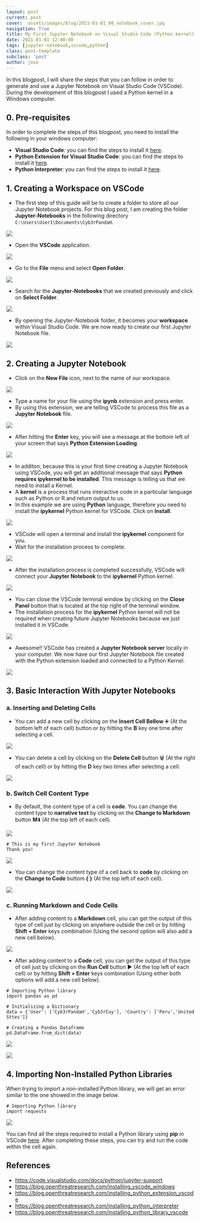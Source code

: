 ```yaml
---
layout: post
current: post
cover:  assets/images/blog/2021-01-01_00_notebook_cover.jpg
navigation: True
title: My First Jupyter Notebook on Visual Studio Code (Python kernel)
date: 2021-01-01 12:00:00
tags: [jupyter-notebook,vscode,python]
class: post-template
subclass: 'post'
author: jose
---
```


In this blogpost, I will share the steps that you can follow in order to generate and use a Jupyter Notebook on Visual Studio Code (VSCode). During the development of this blogpost I used a Python kernel in a Windows computer.

## 0. Pre-requisites
In order to complete the steps of this blogpost, you need to install the following in your windows computer:
* **Visual Studio Code**: you can find the steps to install it [here](https://blog.openthreatresearch.com/installing_vscode_windows).
* **Python Extension for Visual Studio Code**: you can find the steps to install it [here](https://blog.openthreatresearch.com/installing_python_extension_vscode).
* **Python Interpreter**: you can find the steps to install it [here](https://blog.openthreatresearch.com/installing_python_interpreter).

## 1. Creating a Workspace on VSCode
* The first step of this guide will be to create a folder to store all our Jupyter Notebook projects. For this blog post, I am creating the folder **Jupyter-Notebooks** in the following directory ```C:\Users\User1\Documents\Cyb3rPandaH```.

![](assets/images/blog/2021-01-01_01_notebook_project_directory.jpg)

* Open the **VSCode** application.

![](assets/images/blog/2021-01-01_02_notebook_vscode_application.jpg)

* Go to the **File** menu and select **Open Folder**.

![](assets/images/blog/2021-01-01_03_notebook_open_folder.jpg)

* Search for the **Jupyter-Notebooks** that we created previously and click on **Select Folder**.

![](assets/images/blog/2021-01-01_04_notebook_select_folder.jpg)

* By opening the Jupyter-Notebook folder, it becomes your **workspace** within Visual Studio Code. We are now ready to create our first Jupyter Notebook file.

![](assets/images/blog/2021-01-01_05_notebook_vscode_workspace.jpg)

## 2. Creating a Jupyter Notebook
* Click on the **New File** icon, next to the name of our workspace.

![](assets/images/blog/2021-01-01_06_notebook_new_file.jpg)

* Type a name for your file using the **ipynb** extension and press enter.
* By using this extension, we are telling VSCode to process this file as a **Jupyter Notebook** file.

![](assets/images/blog/2021-01-01_07_notebook_extension.jpg)

* After hitting the **Enter** key, you will see a message at the bottom left of your screen that says **Python Extension Loading**. 

![](assets/images/blog/2021-01-01_08_notebook_python_extension_loading.jpg)

* In additon, because this is your first time creating a Jupyter Notebook using VSCode, you will get an additional message that says **Python requires ipykernel to be installed**. This message is telling us that we need to install a Kernel.
* A **kernel** is a process that runs interactive code in a particular language such as Python or R and return output to us.
* In this example we are using **Python** language, therefore you need to install the **ipykernel** Python kernel for VSCode. Click on **Install**.

![](assets/images/blog/2021-01-01_09_notebook_ipykernel.jpg)

* VSCode will open a terminal and install the **ipykernel** component for you.
* Wait for the installation process to complete.

![](assets/images/blog/2021-01-01_10_notebook_ipykernel_installation.jpg)

* After the installation process is completed successfully, VSCode will connect your **Jupyter Notebook** to the **ipykernel** Python kernel.

![](assets/images/blog/2021-01-01_11_notebook_ipykernel_successful_installation.jpg)

* You can close the VSCode terminal window by clicking on the **Close Panel** button that is located at the top right of the terminal window.
* The installation process for the **ipykernel** Python kernel will not be required when creating future Jupyter Notebooks because we just installed it in VSCode.

![](assets/images/blog/2021-01-01_12_notebook_close_terminal.jpg)

* Awesome!! VSCode has created a **Jupyter Notebook server** locally in your computer. We now have our first Jupyter Notebook file created with the Python extension loaded and connected to a Python Kernel.

![](assets/images/blog/2021-01-01_13_notebook_ready_to_start.jpg)

## 3. Basic Interaction With Jupyter Notebooks
### a. Inserting and Deleting Cells
* You can add a new cell by clicking on the **Insert Cell Bellow** ➕ (At the bottom left of each cell) button or by hitting the **B** key one time after selecting a cell.

![](assets/images/blog/2021-01-01_14_notebook_add_cell.jpg)

* You can delete a cell by clicking on the **Delete Cell** button 🗑️ (At the right of each cell) or by hitting the **D** key two times after selecting a cell.

![](assets/images/blog/2021-01-01_15_notebook_delete_cell.jpg)

### b. Switch Cell Content Type
* By default, the content type of a cell is **code**. You can change the content type to **narrative text** by clicking on the **Change to Markdown** button **M**⬇️ (At the top left of each cell).

![](assets/images/blog/2021-01-01_16_notebook_to_markdown.jpg)

```
# This is my first Jupyter Notebook
Thank you!
```

![](assets/images/blog/2021-01-01_17_notebook_to_markdown_example.jpg)

* You can change the content type of a cell back to **code** by clicking on the **Change to Code** buttom **{ }** (At the top left of each cell).

![](assets/images/blog/2021-01-01_18_notebook_to_code_example.jpg)

### c. Running Markdown and Code Cells
* After adding content to a **Markdown** cell, you can get the output of this type of cell just by clicking on anywhere outside the cell or by hitting **Shift + Enter** keys combination (Using the second option will also add a new cell below).

![](assets/images/blog/2021-01-01_19_notebook_markdown_cell_run_example.jpg)

* After adding content to a **Code** cell, you can get the output of this type of cell just by clicking on the **Run Cell** button ▶️ (At the top left of each cell) or by hitting **Shift + Enter** keys combination (Using either both options will add a new cell below).

```
# Importing Python library
import pandas as pd

# Initializing a Dictionary
data = {'User': ['Cyb3rPandaH','Cyb3rCuy'], 'Country': ['Peru','United Sttes']}

# Creating a Pandas Dataframe
pd.DataFrame.from_dict(data)
```

![](assets/images/blog/2021-01-01_20_notebook_code_cell_run.jpg)

![](assets/images/blog/2021-01-01_22_notebook_code_cell_run_example.jpg)

## 4. Importing Non-Installed Python Libraries
When trying to import a non-installed Python library, we will get an error similar to the one showed in the image below.

```
# Importing Python library
import requests
```

![](assets/images/blog/2021-01-01_23_notebook_code_cell_run_importing_library_error.jpg)

You can find all the steps required to install a Python library using **pip** in VSCode [here](https://blog.openthreatresearch.com/installing_python_library_vscode). After completing these steps, you can try and run the code within the cell again.


## References
* https://code.visualstudio.com/docs/python/jupyter-support
* https://blog.openthreatresearch.com/installing_vscode_windows
* https://blog.openthreatresearch.com/installing_python_extension_vscode
* https://blog.openthreatresearch.com/installing_python_interpreter
* https://blog.openthreatresearch.com/installing_python_library_vscode


